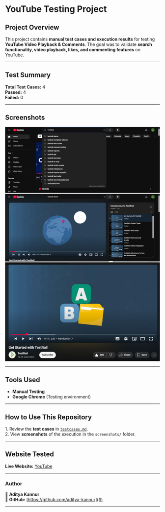 # YouTube Testing Project  

## Project Overview  
This project contains **manual test cases and execution results** for testing **YouTube Video Playback & Comments**. The goal was to validate **search functionality, video playback, likes, and commenting features** on YouTube.  

---

## Test Summary  
**Total Test Cases:** 4  
**Passed:** 4  
**Failed:** 0  

---

## Screenshots  
![Search Passed](screenshots/search_test_passed.png)  
![Playback Passed](screenshots/playback_test_passed.png)  
![Like Passed](screenshots/like_test_passed.png)  

---

##  Tools Used  
- **Manual Testing**  
- **Google Chrome** (Testing environment)  

---

## How to Use This Repository  
1️. Review the **test cases** in [`testcases.md`](testcases.md).  
2️. View **screenshots** of the execution in the `screenshots/` folder.  

---

## Website Tested  
**Live Website:** [YouTube](https://www.youtube.com/)  

---

### Author  
🔹 **Aditya Kannur**  
🔹 **GitHub:** [https://github.com/aditya-kannur](#)  

---

